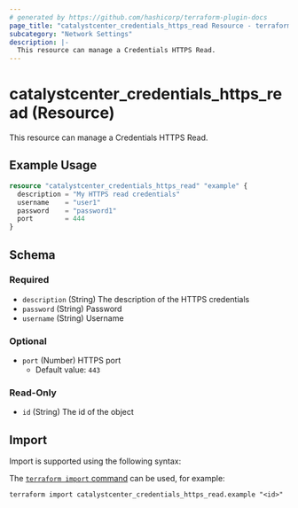 ```yaml
---
# generated by https://github.com/hashicorp/terraform-plugin-docs
page_title: "catalystcenter_credentials_https_read Resource - terraform-provider-catalystcenter"
subcategory: "Network Settings"
description: |-
  This resource can manage a Credentials HTTPS Read.
---
```


# catalystcenter_credentials_https_read (Resource)

This resource can manage a Credentials HTTPS Read.

## Example Usage

```terraform
resource "catalystcenter_credentials_https_read" "example" {
  description = "My HTTPS read credentials"
  username    = "user1"
  password    = "password1"
  port        = 444
}
```

<!-- schema generated by tfplugindocs -->
## Schema

### Required

- `description` (String) The description of the HTTPS credentials
- `password` (String) Password
- `username` (String) Username

### Optional

- `port` (Number) HTTPS port
  - Default value: `443`

### Read-Only

- `id` (String) The id of the object

## Import

Import is supported using the following syntax:

The [`terraform import` command](https://developer.hashicorp.com/terraform/cli/commands/import) can be used, for example:

```shell
terraform import catalystcenter_credentials_https_read.example "<id>"
```

